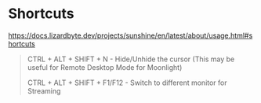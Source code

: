 # Shortcuts
https://docs.lizardbyte.dev/projects/sunshine/en/latest/about/usage.html#shortcuts
>CTRL + ALT + SHIFT + N - Hide/Unhide the cursor (This may be useful for Remote Desktop Mode for Moonlight)
>
>CTRL + ALT + SHIFT + F1/F12 - Switch to different monitor for Streaming

